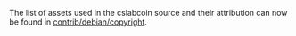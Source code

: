 The list of assets used in the cslabcoin source and their attribution can now be found in [contrib/debian/copyright](../contrib/debian/copyright).
